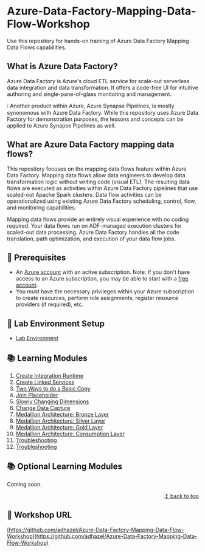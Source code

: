 # Azure-Data-Factory-Mapping-Data-Flow-Workshop

Use this repository for hands-on training of Azure Data Factory Mapping Data Flows capabilities.

## What is Azure Data Factory?

Azure Data Factory is Azure's cloud ETL service for scale-out serverless data integration and data transformation. It offers a code-free UI for intuitive authoring and single-pane-of-glass monitoring and management.

:grey_exclamation: Another product within Azure, Azure Synapse Pipelines, is mostly synonomous with Azure Data Factory. While this repository uses Azure Data Factory for demonstration purposes, the lessons and concepts can be applied to Azure Synapse Pipelines as well.

## What are Azure Data Factory mapping data flows?

This repository focuses on the mapping data flows feature within Azure Data Factory. Mapping data flows allow data engineers to develop data transformation logic without writing code (visual ETL). The resulting data flows are executed as activities within Azure Data Factory pipelines that use scaled-out Apache Spark clusters. Data flow activities can be operationalized using existing Azure Data Factory scheduling, control, flow, and monitoring capabilities.

Mapping data flows provide an entirely visual experience with no coding required. Your data flows run on ADF-managed execution clusters for scaled-out data processing. Azure Data Factory handles all the code translation, path optimization, and execution of your data flow jobs.

## :thinking: Prerequisites

* An [Azure account](https://azure.microsoft.com/free/) with an active subscription. Note: If you don't have access to an Azure subscription, you may be able to start with a [free account](https://www.azure.com/free).
* You must have the necessary privileges within your Azure subscription to create resources, perform role assignments, register resource providers (if required), etc.

## :test_tube: Lab Environment Setup

* [Lab Environment](./modules/module00.md)

## :books: Learning Modules

1. [Create Integration Runtime](./modules/module01.md)
2. [Create Linked Services](./modules/module02.md)
3. [Two Ways to do a Basic Copy](./modules/module03.md)
4. [Join Placeholder](./modules/module04.md)
5. [Slowly Changing Dimensions](./modules/module05.md)
6. [Change Data Capture](./modules/module06.md)
7. [Medallion Architecture: Bronze Layer](./modules/module07.md)
8. [Medallion Architecture: Silver Layer](./modules/module08.md)
9. [Medallion Architecture: Gold Layer](./modules/module09.md)
10. [Medallion Architecture: Consumption Layer](./modules/module10.md)
11. [Troubleshooting](./modules/module11.md)
12. [Troubleshooting](./modules/module12.md)

## :books: Optional Learning Modules

Coming soon.

<div align="right"><a href="#azure-data-factory-mapping-data-flow-workshop">↥ back to top</a></div>

## :link: Workshop URL

[https://github.com/adhazel/Azure-Data-Factory-Mapping-Data-Flow-Workshop](https://github.com/adhazel/Azure-Data-Factory-Mapping-Data-Flow-Workshop)
